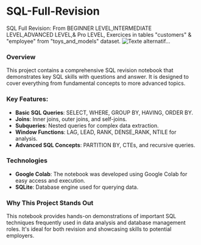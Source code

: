 # SQL-Full-Revision
SQL Full Revision: From BEGINNER LEVEL,INTERMEDIATE LEVEL,ADVANCED LEVEL,&amp; Pro LEVEL,  Exercices in tables "customers" & "employee" from  "toys_and_models" dataset.
![Texte alternatif…](![image](https://github.com/user-attachments/assets/140e2098-0868-469c-819c-8d8b4d839b3e)
)

### Overview
This project contains a comprehensive SQL revision notebook that demonstrates key SQL skills with questions and answer. It is designed to cover everything from fundamental concepts to more advanced topics.

### Key Features:
- **Basic SQL Queries**: SELECT, WHERE, GROUP BY, HAVING, ORDER BY.
- **Joins**: Inner joins, outer joins, and self-joins.
- **Subqueries**: Nested queries for complex data extraction.
- **Window Functions**: LAG, LEAD, RANK, DENSE_RANK, NTILE for analysis.
- **Advanced SQL Concepts**: PARTITION BY, CTEs, and recursive queries.


### Technologies
- **Google Colab**: The notebook was developed using Google Colab for easy access and execution.
- **SQLite**: Database engine used for querying data.

### Why This Project Stands Out
This notebook provides hands-on demonstrations of important SQL techniques frequently used in data analysis and database management roles. It's ideal for both revision and showcasing skills to potential employers.

